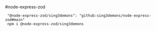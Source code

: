 #node-express-zod

```
 "@node-express-zod/sing3demons": "github:sing3demons/node-express-zod#main"
 npm i @node-express-zod/sing3demons
```
